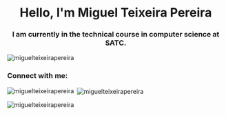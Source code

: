 <h1 align="center">Hello, I'm Miguel Teixeira Pereira</h1>
<h3 align="center">I am currently in the technical course in computer science at SATC.</h3>

<p align="left"> <img src="https://komarev.com/ghpvc/?username=miguelteixeirapereira&label=Profile%20views&color=950404&style=flat" alt="miguelteixeirapereira" /> </p>

<h3 align="left">Connect with me:</h3>
<p align="left">
</p>

<p><img align="left" src="https://github-readme-stats.vercel.app/api/top-langs?username=miguelteixeirapereira&show_icons=true&title_color=950404&text_color=950404&locale=en&layout=compact" alt="miguelteixeirapereira" /></p>

<p>&nbsp;<img align="center" src="https://github-readme-stats.vercel.app/api?username=miguelteixeirapereira&show_icons=true&theme=dark&title_color=950404&text_color=950404&hide_border=true&locale=en" alt="miguelteixeirapereira" /></p>

<p><img align="center" src="https://github-readme-streak-stats.herokuapp.com/?user=miguelteixeirapereira&theme=dark" alt="miguelteixeirapereira" /></p>
